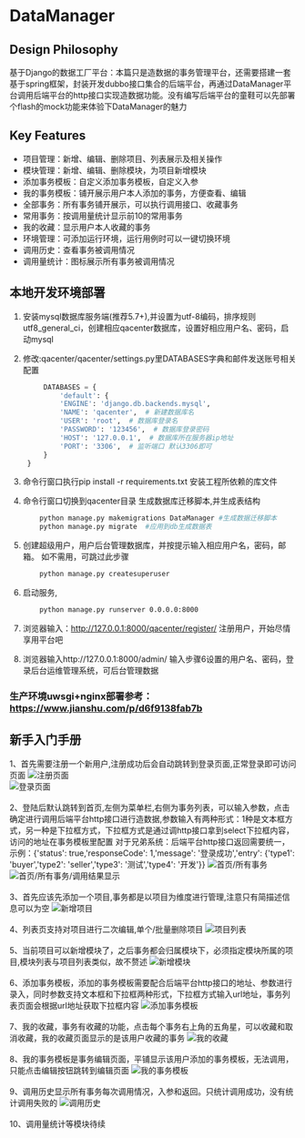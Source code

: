 DataManager
=================

Design Philosophy
-----------------

基于Django的数据工厂平台：本篇只是造数据的事务管理平台，还需要搭建一套基于spring框架，封装开发dubbo接口集合的后端平台，再通过DataManager平台调用后端平台的http接口实现造数据功能。没有编写后端平台的童鞋可以先部署个flash的mock功能来体验下DataManager的魅力

Key Features
------------

- 项目管理：新增、编辑、删除项目、列表展示及相关操作
- 模块管理：新增、编辑、删除模块，为项目新增模块
- 添加事务模板：自定义添加事务模板，自定义入参
- 我的事务模板：铺开展示用户本人添加的事务，方便查看、编辑
- 全部事务：所有事务铺开展示，可以执行调用接口、收藏事务
- 常用事务：按调用量统计显示前10的常用事务
- 我的收藏：显示用户本人收藏的事务
- 环境管理：可添加运行环境，运行用例时可以一键切换环境
- 调用历史：查看事务被调用情况
- 调用量统计：图标展示所有事务被调用情况

本地开发环境部署
--------
1. 安装mysql数据库服务端(推荐5.7+),并设置为utf-8编码，排序规则utf8_general_ci，创建相应qacenter数据库，设置好相应用户名、密码，启动mysql

2. 修改:qacenter/qacenter/settings.py里DATABASES字典和邮件发送账号相关配置
   ```python
        DATABASES = {
            'default': {
            'ENGINE': 'django.db.backends.mysql',
            'NAME': 'qacenter',  # 新建数据库名
            'USER': 'root',  # 数据库登录名
            'PASSWORD': '123456',  # 数据库登录密码
            'HOST': '127.0.0.1',  # 数据库所在服务器ip地址
            'PORT': '3306',  # 监听端口 默认3306即可
        }
    }
    ```

3. 命令行窗口执行pip install -r requirements.txt 安装工程所依赖的库文件

4. 命令行窗口切换到qacenter目录 生成数据库迁移脚本,并生成表结构
    ```bash
        python manage.py makemigrations DataManager #生成数据迁移脚本
        python manage.py migrate  #应用到db生成数据表
    ```

5. 创建超级用户，用户后台管理数据库，并按提示输入相应用户名，密码，邮箱。 如不需用，可跳过此步骤
    ```bash
        python manage.py createsuperuser
    ```

6. 启动服务,
    ```bash
        python manage.py runserver 0.0.0.0:8000
    ```

7. 浏览器输入：http://127.0.0.1:8000/qacenter/register/  注册用户，开始尽情享用平台吧

12. 浏览器输入http://127.0.0.1:8000/admin/  输入步骤6设置的用户名、密码，登录后台运维管理系统，可后台管理数据

### 生产环境uwsgi+nginx部署参考：https://www.jianshu.com/p/d6f9138fab7b

新手入门手册
-----------
1、首先需要注册一个新用户,注册成功后会自动跳转到登录页面,正常登录即可访问页面
![注册页面](https://github.com/wangyinguang/qacenter/blob/master/DataManager/images/register.png)<br>
![登录页面](https://github.com/wangyinguang/qacenter/blob/master/DataManager/images/login.png)<br>
<br>
2、登陆后默认跳转到首页,左侧为菜单栏,右侧为事务列表，可以输入参数，点击确定进行调用后端平台http接口进行造数据,参数输入有两种形式：1种是文本框方式，另一种是下拉框方式，下拉框方式是通过调http接口拿到select下拉框内容，访问的地址在事务模板里配置
对于兄弟系统：后端平台http接口返回需要统一，示例：{'status': true,'responseCode': 1,'message': '登录成功','entry': {'type1': 'buyer','type2': 'seller','type3': '测试','type4': '开发'}}
![首页/所有事务](https://github.com/wangyinguang/qacenter/blob/master/DataManager/images/all_td.png)<br>
![首页/所有事务/调用结果显示](https://github.com/wangyinguang/qacenter/blob/master/DataManager/images/all_td_result.png)<br>
<br>
3、首先应该先添加一个项目,事务都是以项目为维度进行管理,注意只有简描述信息可以为空
![新增项目](https://github.com/wangyinguang/qacenter/blob/master/DataManager/images/add_project.png)<br>
<br>
4、列表页支持对项目进行二次编辑,单个/批量删除项目
![项目列表](https://github.com/wangyinguang/qacenter/blob/master/DataManager/images/project_list.png)<br>
<br>
5、当前项目可以新增模块了，之后事务都会归属模块下，必须指定模块所属的项目,模块列表与项目列表类似，故不赘述
![新增模块](https://github.com/wangyinguang/qacenter/blob/master/DataManager/images/add_module.png)<br>
<br>
6、添加事务模板，添加的事务模板需要配合后端平台http接口的地址、参数进行录入，同时参数支持文本框和下拉框两种形式，下拉框方式输入url地址，事务列表页面会根据url地址获取下拉框内容
![添加事务模板](https://github.com/wangyinguang/qacenter/blob/master/DataManager/images/add_td.png)<br>
<br>
7、我的收藏，事务有收藏的功能，点击每个事务右上角的五角星，可以收藏和取消收藏，我的收藏页面显示的是该用户收藏的事务
![我的收藏](https://github.com/wangyinguang/qacenter/blob/master/DataManager/images/my_fav.png)<br>
<br>
8、我的事务模板是事务编辑页面，平铺显示该用户添加的事务模板，无法调用，只能点击编辑按钮跳转到编辑页面
![我的事务模板](https://github.com/wangyinguang/qacenter/blob/master/DataManager/images/my_tds.png)<br>
<br>
9、调用历史显示所有事务每次调用情况，入参和返回。只统计调用成功，没有统计调用失败的
![调用历史](https://github.com/wangyinguang/qacenter/blob/master/DataManager/images/record.png)<br>
<br>
10、调用量统计等模块待续


